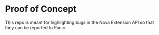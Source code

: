 # Proof of Concept
This repo is meant for highlighting bugs in the Nova Extension API so that they
can be reported to Panic.
